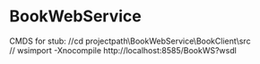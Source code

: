 # BookWebService
CMDS for stub:
        //cd projectpath\BookWebService\BookClient\src\
        // wsimport -Xnocompile http://localhost:8585/BookWS?wsdl
